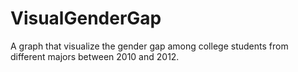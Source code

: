 # VisualGenderGap
A graph that visualize the gender gap among college students from different majors between 2010 and 2012. 
